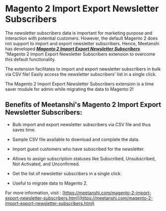 # Magento 2 Import Export Newsletter Subscribers

The newsletter subscribers data is important for marketing purpose and interaction with potential customers. However, the default Magento 2 does not support to import and export newsletter subscribers. Hence, Meetanshi has developed [***Magento 2 Import Export Newsletter Subscribers***](https://meetanshi.com/magento-2-import-export-newsletter-subscribers.html) "Magento 2 Import Export Newsletter Subscribers</a> extension to overcome this default functionality.

The extension facilitates to import and export newsletter subscribers in bulk via CSV file! Easily access the newsletter subscribers' list in a single click.

The Magento 2 Import Export Newsletter Subscribers extension is a time saver module for admin while migrating the data to Magento 2!

## Benefits of Meetanshi's Magento 2 Import Export Newsletter Subscribers: ##

* Bulk import and export newsletter subscribers via CSV file and thus saves time.

* Sample CSV file available to download and complete the data.

* Import guest customers who have subscribed for the newsletter.

* Allows to assign subscription statuses like Subscribed, Unsubscribed, Not Activated, and Unconfirmed.

* Get the list of newsletter subscribers in a single click.

* Useful to migrate data to Magento 2.

For more information, visit : [https://meetanshi.com/magento-2-import-export-newsletter-subscribers.html](https://meetanshi.com/magento-2-import-export-newsletter-subscribers.html)
